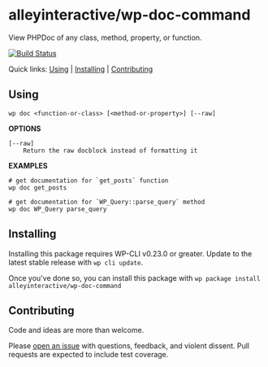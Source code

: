 alleyinteractive/wp-doc-command
===============================

View PHPDoc of any class, method, property, or function.

[![Build Status](https://travis-ci.org/alleyinteractive/wp-doc-command.svg?branch=master)](https://travis-ci.org/alleyinteractive/wp-doc-command)

Quick links: [Using](#using) | [Installing](#installing) | [Contributing](#contributing)

## Using


~~~
wp doc <function-or-class> [<method-or-property>] [--raw]
~~~

**OPTIONS**

	[--raw]
		Return the raw docblock instead of formatting it

**EXAMPLES**

    # get documentation for `get_posts` function
    wp doc get_posts

    # get documentation for `WP_Query::parse_query` method
    wp doc WP_Query parse_query



## Installing

Installing this package requires WP-CLI v0.23.0 or greater. Update to the latest stable release with `wp cli update`.

Once you've done so, you can install this package with `wp package install alleyinteractive/wp-doc-command`

## Contributing

Code and ideas are more than welcome.

Please [open an issue](https://github.com/alleyinteractive/wp-doc-command/issues) with questions, feedback, and violent dissent. Pull requests are expected to include test coverage.
